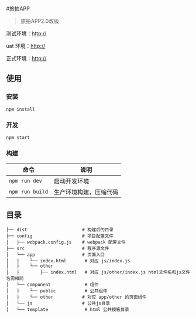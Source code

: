 #旅拍APP
>旅拍APP2.0改版

测试环境：<http://>  

uat 环境：<http://>  

正式环境：<http://>  


## 使用

### 安装

```
npm install
```

### 开发

```
npm start
```

### 构建

| 命令              | 说明           |
| --------------- | ------------ |
| `npm run dev`   | 启动开发环境 |
| `npm run build` | 生产环境构建，压缩代码  |




## 目录

```
├── dist                     # 构建后的目录
├── config                   # 项目配置文件
│   ├── webpack.config.js    # webpack 配置文件
├── src                      # 程序源文件
│   └── app                  # 页面入口
│   ├    └── index.html       # 对应 js/index.js
│   ├    └── other
│   ├        ├── index.html   # 对应 js/other/index.js html文件名和js文件名需相同
│   └── component             # 组件
│   ├    └── public           # 公共组件
│   ├    └── other           # 对应 app/other 的页面组件
│   └── js                   # 公共js目录
│   └── template              # html 公共模板目录
```